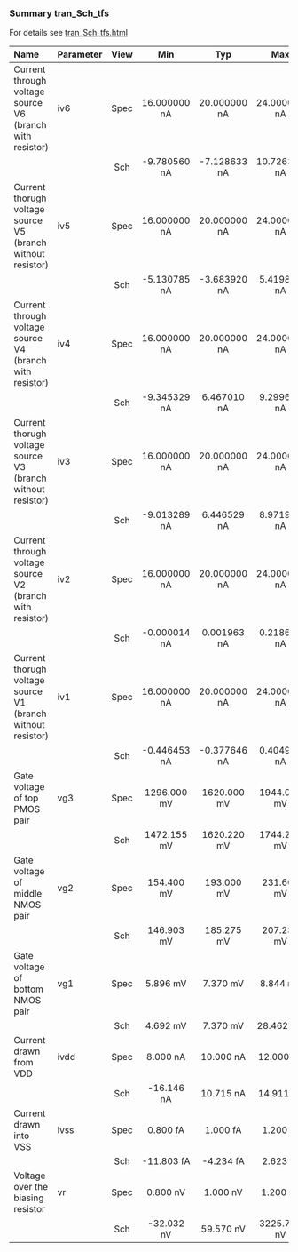 ### Summary tran_Sch_tfs

For details see <a href='tran_Sch_tfs.html'>tran_Sch_tfs.html</a>

|**Name**|**Parameter**|**View**|**Min** | **Typ** | **Max**|
|:---|:---|:---:|:---:|:---:|:---:|
|Current through voltage source V6 (branch with resistor)|iv6 | Spec | 16.000000 nA | 20.000000 nA | 24.000000 nA |
| | | Sch|-9.780560 nA | -7.128633 nA | 10.726380 nA |
|Current thorugh voltage source V5 (branch without resistor)|iv5 | Spec | 16.000000 nA | 20.000000 nA | 24.000000 nA |
| | | Sch|-5.130785 nA | -3.683920 nA | 5.419889 nA |
|Current through voltage source V4 (branch with resistor)|iv4 | Spec | 16.000000 nA | 20.000000 nA | 24.000000 nA |
| | | Sch|-9.345329 nA | 6.467010 nA | 9.299643 nA |
|Current thorugh voltage source V3 (branch without resistor)|iv3 | Spec | 16.000000 nA | 20.000000 nA | 24.000000 nA |
| | | Sch|-9.013289 nA | 6.446529 nA | 8.971975 nA |
|Current through voltage source V2 (branch with resistor)|iv2 | Spec | 16.000000 nA | 20.000000 nA | 24.000000 nA |
| | | Sch|-0.000014 nA | 0.001963 nA | 0.218643 nA |
|Current thorugh voltage source V1 (branch without resistor)|iv1 | Spec | 16.000000 nA | 20.000000 nA | 24.000000 nA |
| | | Sch|-0.446453 nA | -0.377646 nA | 0.404981 nA |
|Gate voltage of top PMOS pair|vg3 | Spec | 1296.000 mV | 1620.000 mV | 1944.000 mV |
| | | Sch|1472.155 mV | 1620.220 mV | 1744.252 mV |
|Gate voltage of middle NMOS pair|vg2 | Spec | 154.400 mV | 193.000 mV | 231.600 mV |
| | | Sch|146.903 mV | 185.275 mV | 207.237 mV |
|Gate voltage of bottom NMOS pair|vg1 | Spec | 5.896 mV | 7.370 mV | 8.844 mV |
| | | Sch|4.692 mV | 7.370 mV | 28.462 mV |
|Current drawn from VDD|ivdd | Spec | 8.000 nA | 10.000 nA | 12.000 nA |
| | | Sch|-16.146 nA | 10.715 nA | 14.911 nA |
|Current drawn into VSS|ivss | Spec | 0.800 fA | 1.000 fA | 1.200 fA |
| | | Sch|-11.803 fA | -4.234 fA | 2.623 fA |
|Voltage over the biasing resistor|vr | Spec | 0.800 nV | 1.000 nV | 1.200 nV |
| | | Sch|-32.032 nV | 59.570 nV | 3225.793 nV |

